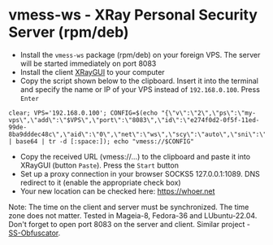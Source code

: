# vmess-ws - XRay Personal Security Server (rpm/deb)
+ Install the `vmess-ws` package (rpm/deb) on your foreign VPS. The server will be started immediately on port 8083
+ Install the client [XRayGUI](https://github.com/AKotov-dev/XRayGUI) to your computer
+ Copy the script shown below to the clipboard. Insert it into the terminal and specify the name or IP of your VPS instead of `192.168.0.100`. Press `Enter`
```
clear; VPS='192.168.0.100'; CONFIG=$(echo "{\"v\":\"2\",\"ps\":\"my-vps\",\"add\":\"$VPS\",\"port\":\"8083\",\"id\":\"e274f0d2-0f5f-11ed-99de-8ba9dddec48c\",\"aid\":\"0\",\"net\":\"ws\",\"scy\":\"auto\",\"sni\":\"\",\"type\":\"\",\"host\":\"example.com\",\"path\":\"/vmess\",\"tls\":\"\"}" | base64 | tr -d [:space:]); echo "vmess://$CONFIG"
```
+ Copy the received URL (vmess://...) to the clipboard and paste it into XRayGUI (button `Paste`). Press the `Start` button
+ Set up a proxy connection in your browser SOCKS5 127.0.0.1:1089. DNS redirect to it (enable the appropriate check box)
+ Your new location can be checked here: https://whoer.net

Note: The time on the client and server must be synchronized. The time zone does not matter.  Tested in Mageia-8, Fedora-36 and LUbuntu-22.04. Don't forget to open port 8083 on the server and client. Similar project - [SS-Obfuscator](https://github.com/AKotov-dev/SS-Obfuscator).
